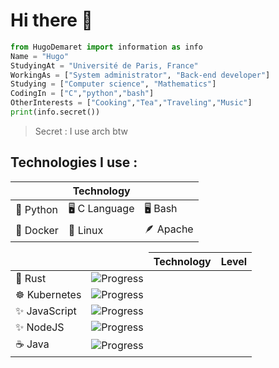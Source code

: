 <h1> Hi there 👋 </h1>

```python
from HugoDemaret import information as info
Name = "Hugo"
StudyingAt = "Université de Paris, France"
WorkingAs = ["System administrator", "Back-end developer"]
Studying = ["Computer science", "Mathematics"]
CodingIn = ["C","python","bash"]
OtherInterests = ["Cooking","Tea","Traveling","Music"]
print(info.secret())
```
> Secret : I use arch btw

<h2>Technologies I use :</h2>

|           | Technology |                      |
| ------------- | ------------- |--------------|
| 🐍 Python  | 🖥️ C Language |      🖥️ Bash    |
| 🐳 Docker  | 🐧 Linux  |  🪶 Apache   |

<table>
    <thead>
      <tr>
          <td colspan="2" align="center>Technology</td>
      </tr>
    </thead>
    <tr>
        <td>🐍 Python</td>
        <td>🐳 Docker</td>
    </tr>
    <tr>
        <td>🖥 C Language</td>
        <td>🐧 Linux</td>
    </tr>
    <tr>
        <td>🖥 Bash</td>
        <td></td>
    </tr>
</table>

<h2>Technologies that I am learning :</h2>

| Technology  | Level |
| ------------- | ------------- |
| 🦀 Rust  | ![Progress](https://progress-bar.dev/33/) |
| ☸ Kubernetes | ![Progress](https://progress-bar.dev/25/) |
| ✨ JavaScript |![Progress](https://progress-bar.dev/25/) |
| ✨ NodeJS| ![Progress](https://progress-bar.dev/50/)|
| ☕ Java |![Progress](https://progress-bar.dev/25/)|


